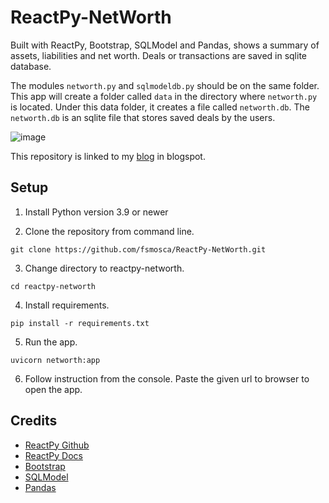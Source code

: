 # ReactPy-NetWorth

Built with ReactPy, Bootstrap, SQLModel and Pandas, shows a summary of assets, liabilities and net worth. Deals or transactions are saved in sqlite database.

The modules `networth.py` and `sqlmodeldb.py` should be on the same folder. This app will create a folder called `data` in the directory where `networth.py` is located. Under this data folder, it creates a file called `networth.db`. The `networth.db` is an sqlite file that stores saved deals by the users.

![image](https://github.com/fsmosca/ReactPy-NetWorth/assets/22366935/6f983de0-172f-4c6d-a0c5-beb15753990e)

This repository is linked to my [blog](https://energybeam.blogspot.com/2023/08/how-to-create-income-and-expense-app-in.html) in blogspot.

## Setup

1. Install Python version 3.9 or newer

2. Clone the repository from command line.

```
git clone https://github.com/fsmosca/ReactPy-NetWorth.git
```

3. Change directory to reactpy-networth.

```
cd reactpy-networth
```

4. Install requirements.

```
pip install -r requirements.txt
```

5. Run the app.

```
uvicorn networth:app
```

6. Follow instruction from the console. Paste the given url to browser to open the app.

## Credits

* [ReactPy Github](https://github.com/reactive-python/reactpy)
* [ReactPy Docs](https://reactpy.dev/docs/guides/getting-started/index.html)
* [Bootstrap](https://getbootstrap.com/docs/5.2/getting-started/introduction/)
* [SQLModel](https://sqlmodel.tiangolo.com/)
* [Pandas](https://pandas.pydata.org/getting_started.html)
